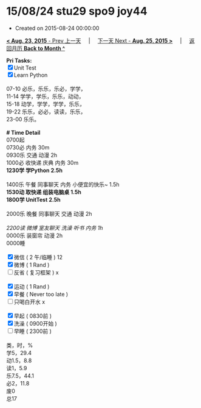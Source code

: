 # 15/08/24 stu29 spo9 joy44

- Created on 2015-08-24 00:00:00

[**< Aug. 23, 2015** - Prev 上一天](_archived/lifelogs/2015/08/d23.md) &nbsp; &nbsp; | &nbsp; &nbsp; [下一天 Next - **Aug. 25, 2015 >**](_archived/lifelogs/2015/08/d25.md) &nbsp; &nbsp; |  &nbsp; &nbsp; [返回月历 **Back to Month ^**](_archived/lifelogs/2015/08/index.md)
<br/><div><strong>Pri Tasks:</strong></div><div><input checked="true" type="checkbox"/>Unit Test</div><div><input checked="true" type="checkbox"/>Learn Python</div><div><br/></div><div>07-10 必乐，乐乐，乐必，学学，</div><div>11-14 学学，学乐，乐乐，动动，</div><div>15-18 动学，学学，学学，乐乐，</div><div>19-22 乐乐，必必，读读，乐乐，</div><div>23-00 乐乐。</div><div><br/></div><div><b># Time Detail</b></div><div>0700起</div><div>0730必 内务 30m</div><div>0930乐 交通 动漫 2h</div><div>1000必 收快递 庆典 内务 30m</div><div><strong>1230学 学Python 2.5h</strong></div><div><br clear="none"/></div><div>1400乐 午餐 同事聊天 内务 小便宜的快乐~ 1.5h</div><div><b>1530动 取快递 组装电脑桌 1.5h</b></div><div><strong>1800学 UnitTest 2</strong><strong>.5h</strong></div><div><br/></div><div>2000乐 晚餐 同事聊天 交通 动漫 2h</div><div><br/></div><div><i>2200读 微博 室友聊天 洗澡 听书 内务 1h</i></div><div>0000乐 装窗帘 动漫 2h</div><div>0000睡</div><div><br/></div><div><input checked="true" type="checkbox"/>微信 ( 2 午/临睡 ) 12</div><div><input checked="true" type="checkbox"/>微博 ( 1 Rand ) </div><div><input type="checkbox"/>反省 ( 复习框架 ) x</div><div><br/></div><div><div><input checked="true" type="checkbox"/>运动 ( 1 Rand ) </div><div><input checked="true" type="checkbox"/>早餐 ( Never too late ) </div></div><div><input type="checkbox"/>只喝白开水 x</div><div><br/></div><div><input checked="true" type="checkbox"/>早起 ( 0830前 ) </div><div><input checked="true" type="checkbox"/>洗澡 ( 0900开始 ) <br/></div><div><input type="checkbox"/>早睡 ( 2300前 ) </div><div><br clear="none"/></div><div>类，时，%</div><div>学5，29.4</div><div>动1.5，8.8<br clear="none"/>读1，5.9<br clear="none"/>乐7.5，44.1<br clear="none"/>必2，11.8<br clear="none"/>废0<br clear="none"/>总17</div>
